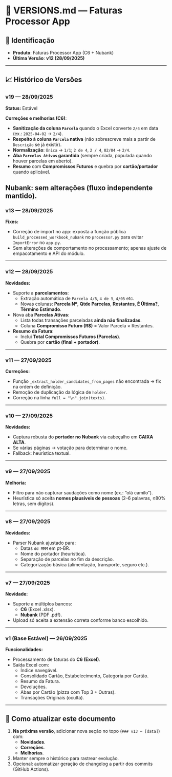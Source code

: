 # 📘 VERSIONS.md — Faturas Processor App

## 🔖 Identificação
- **Produto**: Faturas Processor App (C6 + Nubank)  
- **Última Versão**: **v12 (28/09/2025)**  

---

## 📈 Histórico de Versões

### v19 — 28/09/2025
**Status:** Estável

**Correções e melhorias (C6)**:
- **Sanitização da coluna `Parcela`** quando o Excel converte `2/4` em data (ex.: `2025-04-02` → `2/4`).  
- **Respeito à coluna `Parcela` nativa** (não sobrescreve mais a partir de `Descrição` se já existir).  
- **Normalização**: `Única` → `1/1`; `2 de 4`, `2 / 4`, `02/04` → `2/4`.  
- **Aba `Parcelas Ativas` garantida** (sempre criada, populada quando houver parcelas em aberto).  
- **Resumo** com **Compromissos Futuros** e quebra por **cartão/portador** quando aplicável.  

**Nubank**: sem alterações (fluxo independente mantido).
---

### v13 — 28/09/2025
**Fixes:**
- Correção de import no app: exposta a função pública `build_processed_workbook_nubank` no `processor.py` para evitar `ImportError` no `app.py`.
- Sem alterações de comportamento no processamento; apenas ajuste de empacotamento e API do módulo.

---

### v12 — 28/09/2025
**Novidades:**
- Suporte a **parcelamentos**:
  - Extração automática de `Parcela 4/5`, `4 de 5`, `4/05` etc.
  - Novas colunas: **Parcela Nº**, **Qtde Parcelas**, **Restantes**, **É Última?**, **Término Estimado**.
- Nova aba **Parcelas Ativas**:
  - Lista todas transações parceladas **ainda não finalizadas**.
  - Coluna **Compromisso Futuro (R$)** = Valor Parcela × Restantes.
- **Resumo da Fatura**:
  - Inclui **Total Compromissos Futuros (Parcelas)**.
  - Quebra por **cartão (final + portador)**.

---

### v11 — 27/09/2025
**Correções:**
- Função `_extract_holder_candidates_from_pages` não encontrada → fix na ordem de definição.
- Remoção de duplicação da lógica de `holder`.
- Correção na linha `full = "\n".join(texts)`.

---

### v10 — 27/09/2025
**Novidades:**
- Captura robusta do **portador no Nubank** via cabeçalho em **CAIXA ALTA**.
- Se várias páginas → votação para determinar o nome.
- Fallback: heurística textual.

---

### v9 — 27/09/2025
**Melhoria:**
- Filtro para não capturar saudações como nome (ex.: “olá camilo”).
- Heurística só aceita **nomes plausíveis de pessoas** (2–6 palavras, ≥80% letras, sem dígitos).

---

### v8 — 27/09/2025
**Novidades:**
- Parser Nubank ajustado para:
  - Datas `dd MMM` em pt-BR.
  - Nome do portador (heurística).
  - Separação de parcelas no fim da descrição.
  - Categorização básica (alimentação, transporte, seguro etc.).

---

### v7 — 27/09/2025
**Novidade:**  
- Suporte a múltiplos bancos:
  - **C6** (Excel .xlsx).
  - **Nubank** (PDF .pdf).
- Upload só aceita a extensão correta conforme banco escolhido.

---

### v1 (Base Estável) — 26/09/2025
**Funcionalidades:**
- Processamento de faturas do **C6 (Excel)**.
- Saída Excel com:
  - Índice navegável.
  - Consolidado Cartão, Estabelecimento, Categoria por Cartão.
  - Resumo da Fatura.
  - Devoluções.
  - Abas por Cartão (pizza com Top 3 + Outras).
  - Transações Originais (oculta).

---

## 🔄 Como atualizar este documento
1. **Na próxima versão**, adicionar nova seção no topo (`### v13 — [data]`) com:
   - **Novidades**.
   - **Correções**.
   - **Melhorias**.
2. Manter sempre o histórico para rastrear evolução.
3. Opcional: automatizar geração de changelog a partir dos commits (GitHub Actions).  
